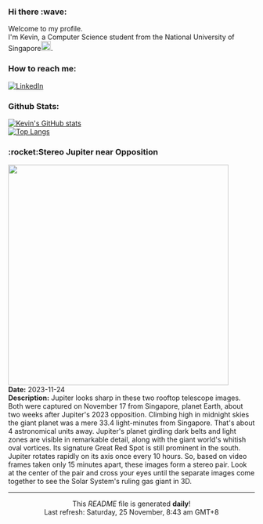 <h3>Hi there :wave:</h3>

Welcome to my profile.   
I'm Kevin, a Computer Science student from the National University of Singapore<img src="https://img.icons8.com/color/96/000000/singapore-circular.png" width="20px"/>.</p>

<h3>How to reach me: </h3>
<a href="https://www.linkedin.com/in/kevin-foong/"><img alt="LinkedIn" src="https://img.shields.io/badge/linkedin-%230077B5.svg?&style=for-the-badge&logo=linkedin&logoColor=white" /></a> 

<h3>Github Stats: </h3> 

[![Kevin's GitHub stats](https://github-readme-stats.vercel.app/api?username=kevin9foong&theme=tokyonight)](https://github.com/anuraghazra/github-readme-stats) <br/>
[![Top Langs](https://github-readme-stats.vercel.app/api/top-langs/?username=kevin9foong&layout=compact&theme=tokyonight)](https://github.com/anuraghazra/github-readme-stats)

<h3>:rocket:Stereo Jupiter near Opposition</h3> 
<img width="450" src="https:&#x2F;&#x2F;apod.nasa.gov&#x2F;apod&#x2F;image&#x2F;2311&#x2F;2023-11-17-1617_1632-Jupiter_Stereo.png" /><br/>
<b>Date:</b> 2023-11-24<br/>
<b>Description:</b> Jupiter looks sharp in these two rooftop telescope images. Both were captured on November 17 from Singapore, planet Earth, about two weeks after Jupiter&#39;s 2023 opposition. Climbing high in midnight skies the giant planet was a mere 33.4 light-minutes from Singapore. That&#39;s about 4 astronomical units away. Jupiter&#39;s planet girdling dark belts and light zones are visible in remarkable detail, along with the giant world&#39;s whitish oval vortices. Its signature Great Red Spot is still prominent in the south. Jupiter rotates rapidly on its axis once every 10 hours. So, based on video frames taken only 15 minutes apart, these images form a stereo pair. Look at the center of the pair and cross your eyes until the separate images come together to see the Solar System&#39;s ruling gas giant in 3D.<br/>

------------
<p align="center">This <i>README</i> file is generated <b>daily</b>!</br>
Last refresh: Saturday, 25 November, 8:43 am GMT+8<br />